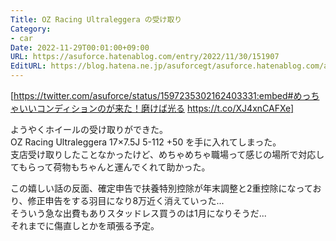 ```yaml
---
Title: OZ Racing Ultraleggera の受け取り
Category:
- car
Date: 2022-11-29T00:01:00+09:00
URL: https://asuforce.hatenablog.com/entry/2022/11/30/151907
EditURL: https://blog.hatena.ne.jp/asuforcegt/asuforce.hatenablog.com/atom/entry/4207112889941092579
---
```


[https://twitter.com/asuforce/status/1597235302162403331:embed#めっちゃいいコンディションのが来た！磨けば光る https://t.co/XJ4xnCAFXe]

ようやくホイールの受け取りができた。  
OZ Racing Ultraleggera 17×7.5J 5-112 +50 を手に入れてしまった。  
支店受け取りしたことなかったけど、めちゃめちゃ職場って感じの場所で対応してもらって荷物もちゃんと運んでくれて助かった。  

この嬉しい話の反面、確定申告で扶養特別控除が年末調整と2重控除になっており、修正申告をする羽目になり8万近く消えていった...  
そういう急な出費もありスタッドレス買うのは1月になりそうだ...  
それまでに傷直しとかを頑張る予定。
